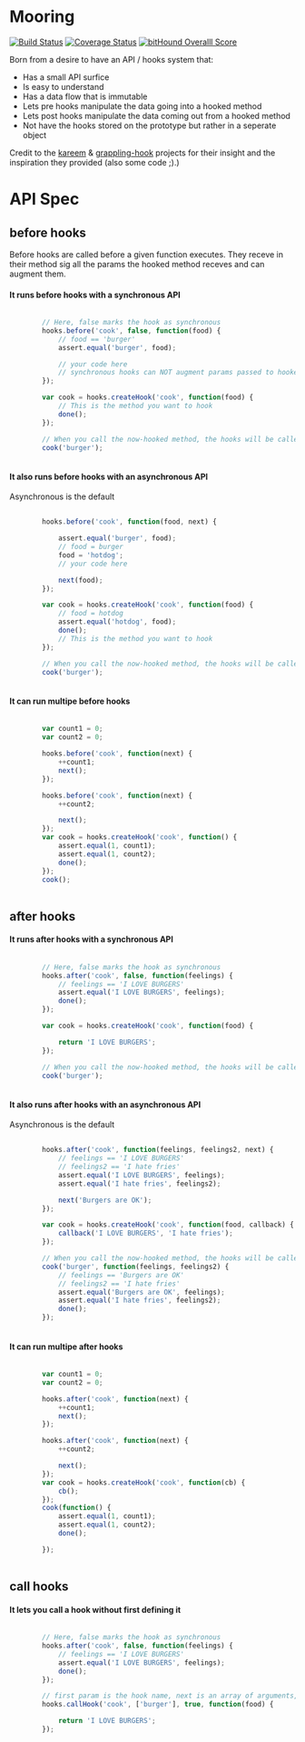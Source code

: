 
# Mooring


[![Build Status](https://travis-ci.org/appersonlabs/Mooring.svg?branch=master)](https://travis-ci.org/appersonlabs/Mooring.svg)
[![Coverage Status](https://coveralls.io/repos/appersonlabs/mooring/badge.svg?branch=master&service=github)](https://coveralls.io/github/appersonlabs/mooring?branch=master)
[![bitHound Overalll Score](https://www.bithound.io/github/appersonlabs/Mooring/badges/score.svg)](https://www.bithound.io/github/appersonlabs/Mooring)

Born from a desire to have an API / hooks system that:

- Has a small API surfice
- Is easy to understand
- Has a data flow that is immutable
- Lets pre hooks manipulate the data going into a hooked method
- Lets post hooks manipulate the data coming out from a hooked method
- Not have the hooks stored on the prototype but rather in a seperate object

Credit to the [kareem](https://github.com/vkarpov15/kareem) & [grappling-hook](https://github.com/keystonejs/grappling-hook)
projects for their insight and the inspiration they provided (also some code ;).)



# API Spec


## before hooks


Before hooks are called before a given function executes. They receve in their method sig all the params the hooked
method receves and can augment them.


#### It runs before hooks with a synchronous API

```javascript
    
        // Here, false marks the hook as synchronous
        hooks.before('cook', false, function(food) {
            // food == 'burger'
            assert.equal('burger', food);

            // your code here
            // synchronous hooks can NOT augment params passed to hooked methods
        });

        var cook = hooks.createHook('cook', function(food) {
            // This is the method you want to hook
            done();
        });

        // When you call the now-hooked method, the hooks will be called
        cook('burger');
    
```

#### It also runs before hooks with an asynchronous API


Asynchronous is the default


```javascript
    
        hooks.before('cook', function(food, next) {

            assert.equal('burger', food);
            // food = burger
            food = 'hotdog';
            // your code here

            next(food);
        });

        var cook = hooks.createHook('cook', function(food) {
            // food = hotdog
            assert.equal('hotdog', food);
            done();
            // This is the method you want to hook
        });

        // When you call the now-hooked method, the hooks will be called
        cook('burger');
    
```

#### It can run multipe before hooks

```javascript
    
        var count1 = 0;
        var count2 = 0;

        hooks.before('cook', function(next) {
            ++count1;
            next();
        });

        hooks.before('cook', function(next) {
            ++count2;

            next();
        });
        var cook = hooks.createHook('cook', function() {
            assert.equal(1, count1);
            assert.equal(1, count2);
            done();
        });
        cook();
    
```

## after hooks

#### It runs after hooks with a synchronous API

```javascript
    
        // Here, false marks the hook as synchronous
        hooks.after('cook', false, function(feelings) {
            // feelings == 'I LOVE BURGERS'
            assert.equal('I LOVE BURGERS', feelings);
            done();
        });

        var cook = hooks.createHook('cook', function(food) {

            return 'I LOVE BURGERS';
        });

        // When you call the now-hooked method, the hooks will be called
        cook('burger');
    
```

#### It also runs after hooks with an asynchronous API


Asynchronous is the default


```javascript
    
        hooks.after('cook', function(feelings, feelings2, next) {
            // feelings == 'I LOVE BURGERS'
            // feelings2 == 'I hate fries'
            assert.equal('I LOVE BURGERS', feelings);
            assert.equal('I hate fries', feelings2);

            next('Burgers are OK');
        });

        var cook = hooks.createHook('cook', function(food, callback) {
            callback('I LOVE BURGERS', 'I hate fries');
        });

        // When you call the now-hooked method, the hooks will be called
        cook('burger', function(feelings, feelings2) {
            // feelings == 'Burgers are OK'
            // feelings2 == 'I hate fries'
            assert.equal('Burgers are OK', feelings);
            assert.equal('I hate fries', feelings2);
            done();
        });
    
```

#### It can run multipe after hooks

```javascript
    
        var count1 = 0;
        var count2 = 0;

        hooks.after('cook', function(next) {
            ++count1;
            next();
        });

        hooks.after('cook', function(next) {
            ++count2;

            next();
        });
        var cook = hooks.createHook('cook', function(cb) {
            cb();
        });
        cook(function() {
            assert.equal(1, count1);
            assert.equal(1, count2);
            done();

        });
    
```

## call hooks

#### It lets you call a hook without first defining it

```javascript
    
        // Here, false marks the hook as synchronous
        hooks.after('cook', false, function(feelings) {
            // feelings == 'I LOVE BURGERS'
            assert.equal('I LOVE BURGERS', feelings);
            done();
        });

        // first param is the hook name, next is an array of arguments, next is a flag for is the call immutable and lastly is your hooked method/code
        hooks.callHook('cook', ['burger'], true, function(food) {

            return 'I LOVE BURGERS';
        });
    
```

